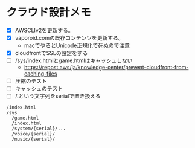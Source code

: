 # クラウド設計メモ

- [x] AWSCLIv2を更新する。
- [x] vaporoid.comの既存コンテンツを更新する。
  - macでやるとUnicode正規化で死ぬので注意
- [x] cloudfrontでSSLの設定をする
- [ ] /sys/index.htmlとgame.htmlはキャッシュしない
  - https://repost.aws/ja/knowledge-center/prevent-cloudfront-from-caching-files
- [ ] 圧縮のテスト
- [ ] キャッシュのテスト
- [ ] /.という文字列をserialで置き換える

```
/index.html
/sys
  /game.html
  /index.html
  /system/{serial}/...
  /voice/{serial}/
  /music/{serial}/
```

